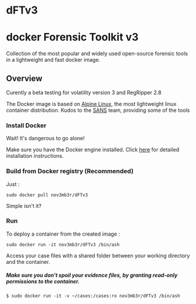 # dFTv3
# docker Forensic Toolkit v3
Collection of the most popular and widely used open-source forensic tools in a lightweight and fast docker image. 

## Overview
Curently a beta testing for volatility version 3 and RegRipper 2.8

The Docker image is based on [Alpine Linux](https://hub.docker.com/_/alpine/), the most lightweight linux container distribution.
Kudos to the [SANS](https://github.com/sans-dfir) team, providing some of the tools 

### Install Docker
Wait! It's dangerous to go alone! 

Make sure you have the Docker engine installed. Click [here](https://docs.docker.com/install/) for detailed installation instructions.

### Build from Docker registry (Recommended)
Just :
```
sudo docker pull nov3mb3r/dFTv3
```
Simple isn't it?

### Run 
To deploy a container from the created image :
```
sudo docker run -it nov3mb3r/dFTv3 /bin/ash
```
Access your case files with a shared folder between your working directory and the container.

##### Make sure you don't spoil your evidence files, by granting read-only permissions to the container. 
```
$ sudo docker run -it -v ~/cases:/cases:ro nov3mb3r/dFTv3 /bin/ash 
```
